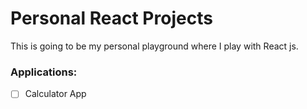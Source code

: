# Personal React Projects

This is going to be my personal playground where I play with React js. 



### Applications:
- [ ]  Calculator App